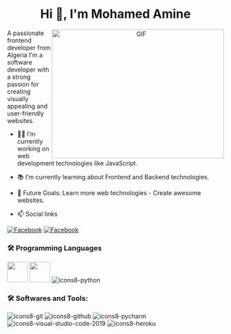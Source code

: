 
  <h1 align="center">Hi 👋, I'm Mohamed Amine</h1>

<a target="_blank" align="center">
  <img align="right" top="500" height="300" width="400" alt="GIF" src="https://media.giphy.com/media/SWoSkN6DxTszqIKEqv/giphy.gif">
</a>

<p> A passionate frontend developer from Algeria I'm a software developer with a strong passion for creating visually appealing and user-friendly websites. 
</p>



- 👨‍💻 I’m currently working on web development technologies like JavaScript.
- 📚 I’m currently learning about Frontend and Backend technologies.
- 🎯 Future Goals: Learn more web technologies - Create awesome websites.
  
- 📫 Social links
<p>
<a href="https://www.facebook.com/Mohamed Toumi/"><img
    src="https://img.shields.io/badge/-Facebook-3b5998?style=flat&logo=facebook&logoColor=white" alt="Facebook"></a>
<a href="https://www.instagram.com/mod_king_99/"><img
    src="https://img.shields.io/badge/-Instagram-d62976?style=flat&logo=instagram&logoColor=white"
    alt="Facebook"></a>

</p>


<p><h3 id="programming-languages">🛠 Programming Languages</h3></p>

  
<p><img width="48px" src="https://raw.githubusercontent.com/rahulbanerjee26/githubAboutMeGenerator/main/icons/html.svg"> 
<img width="48px" src="https://raw.githubusercontent.com/rahulbanerjee26/githubAboutMeGenerator/main/icons/css.svg"> 
<img src="https://user-images.githubusercontent.com/76852813/172720089-5ce0ea22-01c9-4444-8e70-a81501452b13.svg" alt="icons8-python"></p>

<h3 align="left">🛠 Softwares and Tools:</h3>
 </p><p><img src="https://user-images.githubusercontent.com/76852813/172722126-2495793f-c4f3-43cc-bfb2-14e1d6f4d3a2.svg" alt="icons8-git">
<img src="https://user-images.githubusercontent.com/76852813/172732353-d8b662eb-8f1c-453a-82f4-00132b440aaa.svg" alt="icons8-github">
<img src="https://user-images.githubusercontent.com/76852813/172722267-f6f30163-ec39-4d98-a106-7c91394f4c44.svg" alt="icons8-pycharm">
<img src="https://user-images.githubusercontent.com/76852813/172722742-4c84455a-830a-4f69-8dcd-ac9437e52251.svg" alt="icons8-visual-studio-code-2019">
<img src="https://user-images.githubusercontent.com/76852813/172721998-708f82d2-e288-462e-a2fd-2ee471036151.svg" alt="icons8-heroku">

 </p>

